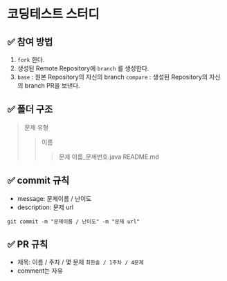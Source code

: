 # 코딩테스트 스터디

## ✅ 참여 방법

1. <code>fork</code> 한다.
2. 생성된 Remote Repository에 <code>branch</code> 를 생성한다.
3. <code>base</code> : 원본 Repository의 자신의 branch
   <code>compare</code> : 생성된 Repository의 자신의 branch
   PR을 보낸다.

## ✅ 폴더 구조
> 문제 유형
>   > 이름
>   >   > 문제 이름_문제번호.java
>   >   > README.md

## ✅ commit 규칙
- message: 문제이름 / 난이도
- description: 문제 url
```
git commit -m "문제이름 / 난이도" -m "문제 url"
```

## ✅ PR 규칙
- 제목: 이름 / 주차 / 몇 문제
  <code>최한솔 / 1주차 / 4문제</code>
- comment는 자유
